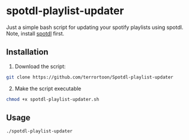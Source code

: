 # spotdl-playlist-updater
Just a simple bash script for updating your spotify playlists using spotdl.
Note, install [spotdl](https://github.com/spotDL/spotify-downloader) first.
## Installation
1. Download the script:
  ```bash
  git clone https://github.com/terrortoon/Spotdl-playlist-updater
  ```
2. Make the script executable
  ```bash
  chmod +x spotdl-playlist-updater.sh
  ```
## Usage
```bash
./spotdl-playlist-updater

